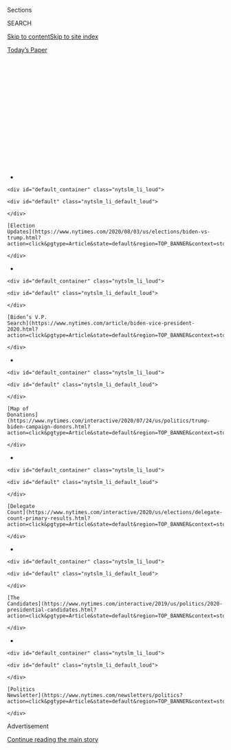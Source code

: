 <div id="app">

<div>

<div>

<div>

<div class="NYTAppHideMasthead css-1q2w90k e1suatyy0">

<div class="section css-ui9rw0 e1suatyy2">

<div class="css-eph4ug er09x8g0">

<div class="css-6n7j50">

</div>

<span class="css-1dv1kvn">Sections</span>

<div class="css-10488qs">

<span class="css-1dv1kvn">SEARCH</span>

</div>

[Skip to content](#site-content)[Skip to site
index](#site-index)

</div>

<div class="css-10698na e1huz5gh0">

</div>

</div>

<div id="masthead-bar-one" class="section hasLinks css-15hmgas e1csuq9d3">

<div class="css-uqyvli e1csuq9d0">

</div>

<div class="css-1uqjmks e1csuq9d1">

</div>

<div class="css-9e9ivx">

[](https://myaccount.nytimes.com/auth/login?response_type=cookie&client_id=vi)

</div>

<div class="css-1bvtpon e1csuq9d2">

[Today’s
Paper](https://www.nytimes.com/section/todayspaper)

</div>

</div>

</div>

</div>

<div data-aria-hidden="false">

<div id="site-content" data-role="main">

<div>

<div class="css-1aor85t" style="opacity:0.000000001;z-index:-1;visibility:hidden">

<div class="css-1hqnpie">

<div class="css-epjblv">

<span class="css-17xtcya">[The
Upshot](/section/upshot)</span><span class="css-x15j1o">|</span><span class="css-fwqvlz">In
Poll, Trump Falls Far Behind Biden in Six Key Battleground
States</span>

</div>

<div class="css-k008qs">

<div class="css-1iwv8en">

<span class="css-18z7m18"></span>

<div>

</div>

</div>

<span class="css-1n6z4y">https://nyti.ms/2CCmZhz</span>

<div class="css-1705lsu">

<div class="css-4xjgmj">

<div class="css-4skfbu" data-role="toolbar" data-aria-label="Social Media Share buttons, Save button, and Comments Panel with current comment count" data-testid="share-tools">

  - 
  - 
  - 
  - 
    
    <div class="css-6n7j50">
    
    </div>

  - 
  - 

</div>

</div>

</div>

</div>

</div>

</div>

<div id="NYT_TOP_BANNER_REGION" class="css-13pd83m">

<div>

<div id="styln-elections-notifications-menu" class="section interactive-content interactive-size-medium css-1edisqu">

<div class="css-17ih8de interactive-body">

<div class="nytslm_innerContainer" data-aria-live="polite">

<div class="nytslm_title">

</div>

  - 
    
    <div id="default_container" class="nytslm_li_loud">
    
    <div id="default" class="nytslm_li_default_loud">
    
    </div>
    
    [Election
    Updates](https://www.nytimes.com/2020/08/03/us/elections/biden-vs-trump.html?action=click&pgtype=Article&state=default&region=TOP_BANNER&context=storylines_menu)
    
    </div>

  - 
    
    <div id="default_container" class="nytslm_li_loud">
    
    <div id="default" class="nytslm_li_default_loud">
    
    </div>
    
    [Biden’s V.P.
    Search](https://www.nytimes.com/article/biden-vice-president-2020.html?action=click&pgtype=Article&state=default&region=TOP_BANNER&context=storylines_menu)
    
    </div>

  - 
    
    <div id="default_container" class="nytslm_li_loud">
    
    <div id="default" class="nytslm_li_default_loud">
    
    </div>
    
    [Map of
    Donations](https://www.nytimes.com/interactive/2020/07/24/us/politics/trump-biden-campaign-donors.html?action=click&pgtype=Article&state=default&region=TOP_BANNER&context=storylines_menu)
    
    </div>

  - 
    
    <div id="default_container" class="nytslm_li_loud">
    
    <div id="default" class="nytslm_li_default_loud">
    
    </div>
    
    [Delegate
    Count](https://www.nytimes.com/interactive/2020/us/elections/delegate-count-primary-results.html?action=click&pgtype=Article&state=default&region=TOP_BANNER&context=storylines_menu)
    
    </div>

  - 
    
    <div id="default_container" class="nytslm_li_loud">
    
    <div id="default" class="nytslm_li_default_loud">
    
    </div>
    
    [The
    Candidates](https://www.nytimes.com/interactive/2019/us/politics/2020-presidential-candidates.html?action=click&pgtype=Article&state=default&region=TOP_BANNER&context=storylines_menu)
    
    </div>

  - 
    
    <div id="default_container" class="nytslm_li_loud">
    
    <div id="default" class="nytslm_li_default_loud">
    
    </div>
    
    [Politics
    Newsletter](https://www.nytimes.com/newsletters/politics?action=click&pgtype=Article&state=default&region=TOP_BANNER&context=storylines_menu)
    
    </div>

</div>

</div>

</div>

</div>

</div>

<div id="top-wrapper" class="css-1sy8kpn">

<div id="top-slug" class="css-l9onyx">

Advertisement

</div>

[Continue reading the main
story](#after-top)

<div class="ad top-wrapper" style="text-align:center;height:100%;display:block;min-height:250px">

<div id="top" class="place-ad" data-position="top" data-size-key="top">

</div>

</div>

<div id="after-top">

</div>

</div>

<div>

<div class="css-v5btjw etb61u70">

<div class="css-h03alg etb61u71">

Upshot

</div>

</div>

<div id="sponsor-wrapper" class="css-1hyfx7x">

<div id="sponsor-slug" class="css-19vbshk">

Supported by

</div>

[Continue reading the main
story](#after-sponsor)

<div id="sponsor" class="ad sponsor-wrapper" style="text-align:center;height:100%;display:block">

</div>

<div id="after-sponsor">

</div>

</div>

<div class="css-186x18t">

</div>

<div class="css-1vkm6nb ehdk2mb0">

# In Poll, Trump Falls Far Behind Biden in Six Key Battleground States

</div>

Dwindling white support for the president leads to a deficit of at least
six points in each state.

<div class="css-18e8msd">

<div class="css-vp77d3 epjyd6m0">

<div class="css-hus3qt ey68jwv0" data-aria-hidden="true">

[![Nate
Cohn](https://static01.nyt.com/images/2018/06/13/multimedia/author-nate-cohn/author-nate-cohn-thumbLarge.jpg
"Nate Cohn")](https://www.nytimes.com/by/nate-cohn)

</div>

<div class="css-1baulvz">

By [<span class="css-1baulvz last-byline" itemprop="name">Nate
Cohn</span>](https://www.nytimes.com/by/nate-cohn)

</div>

</div>

  - 
    
    <div class="css-ld3wwf e16638kd2">
    
    Published June 25, 2020Updated July 20,
    2020
    
    </div>

  - 
    
    <div class="css-4xjgmj">
    
    <div class="css-pvvomx" data-role="toolbar" data-aria-label="Social Media Share buttons, Save button, and Comments Panel with current comment count" data-testid="share-tools">
    
      - 
      - 
      - 
      - 
        
        <div class="css-6n7j50">
        
        </div>
    
      - 
      - 
    
    </div>
    
    </div>

</div>

</div>

<div class="section meteredContent css-1r7ky0e" name="articleBody" itemprop="articleBody">

<div id="battleground-topline-table" class="section interactive-content interactive-size-scoop css-jme28f" data-id="100000007206380">

<div class="css-17ih8de interactive-body" data-sourceid="100000007206380">

<div class="g-story g-freebird g-max-limit" data-preview-slug="2020-06-15-siena-poll-wave-1">

<div id="topline-table" class="g-asset g-graphic" style="max-width: 600px">

<div data-role="img">

<div class="g-topline-table g-chart-container state">

<div class="g-banner-section">

###### NYT Upshot/  
Siena College poll

<div class="g-headshots-cont">

<div class="g-headshot-group biden-headshot-group">

![](https://static01.nyt.com/newsgraphics/2020/06/15/siena-poll-wave-1/1099537c29f271db65813de9ab77ed10211d2920/headshots/biden-new.png)

</div>

<div class="g-headshot-group trump-headshot-group">

![](https://static01.nyt.com/newsgraphics/2020/06/15/siena-poll-wave-1/1099537c29f271db65813de9ab77ed10211d2920/headshots/trump-new.png)

</div>

</div>

</div>

#### <span class="g-biden">Joe Biden</span> holds a strong lead among registered voters in six battleground states carried by <span class="g-trump">Donald Trump</span> in 2016.

<table>
<colgroup>
<col style="width: 33%" />
<col style="width: 33%" />
<col style="width: 33%" />
</colgroup>
<thead>
<tr class="header">
<th></th>
<th>2016 Result</th>
<th>NYT/Siena<br />
June 2020</th>
</tr>
</thead>
<tbody>
<tr class="odd">
<td>Michigan <span class="g-n">(n=610)</span></td>
<td><span class="g-poll-leader-margin">&lt;1</span> <span class="g-poll-leader-name">Trump</span></td>
<td><span class="g-poll-leader-margin">+11</span> <span class="g-poll-leader-name">Biden</span>
<div class="g-levels">
47-36
</div></td>
</tr>
<tr class="even">
<td>Wisconsin <span class="g-n">(655)</span></td>
<td><span class="g-poll-leader-margin">&lt;1</span> <span class="g-poll-leader-name">Trump</span></td>
<td><span class="g-poll-leader-margin">+11</span> <span class="g-poll-leader-name">Biden</span>
<div class="g-levels">
49-38
</div></td>
</tr>
<tr class="odd">
<td>Pennsylvania <span class="g-n">(651)</span></td>
<td><span class="g-poll-leader-margin">&lt;1</span> <span class="g-poll-leader-name">Trump</span></td>
<td><span class="g-poll-leader-margin">+10</span> <span class="g-poll-leader-name">Biden</span>
<div class="g-levels">
50-40
</div></td>
</tr>
<tr class="even">
<td>Florida <span class="g-n">(651)</span></td>
<td><span class="g-poll-leader-margin">+1</span> <span class="g-poll-leader-name">Trump</span></td>
<td><span class="g-poll-leader-margin">+6</span> <span class="g-poll-leader-name">Biden</span>
<div class="g-levels">
47-41
</div></td>
</tr>
<tr class="odd">
<td>Arizona <span class="g-n">(650)</span></td>
<td><span class="g-poll-leader-margin">+4</span> <span class="g-poll-leader-name">Trump</span></td>
<td><span class="g-poll-leader-margin">+7</span> <span class="g-poll-leader-name">Biden</span>
<div class="g-levels">
48-41
</div></td>
</tr>
<tr class="even">
<td>North Carolina <span class="g-n">(653)</span></td>
<td><span class="g-poll-leader-margin">+4</span> <span class="g-poll-leader-name">Trump</span></td>
<td><span class="g-poll-leader-margin">+9</span> <span class="g-poll-leader-name">Biden</span>
<div class="g-levels">
49-40
</div></td>
</tr>
</tbody>
</table>

<div class="g-poll-note">

Based on a New York Times/Siena College poll of 3,870 registered voters
from June 8 to June 18.

</div>

</div>

</div>

</div>

</div>

</div>

</div>

<div class="css-1fanzo5 StoryBodyCompanionColumn">

<div class="css-53u6y8">

[President
Trump](https://www.nytimes.com/interactive/2020/us/elections/donald-trump.html)
has lost significant ground in the six battleground states that clinched
his Electoral College victory in 2016, according to New York Times/Siena
College surveys, with Joseph R.
[Biden](https://www.nytimes.com/2020/07/03/upshot/joe-biden-voters-coronavirus.html)
Jr. opening double-digit leads in Michigan,
[Pennsylvania](https://www.nytimes.com/2020/07/02/us/politics/pennsylvania-trump-biden.html)
and Wisconsin.

[Mr.
Trump’s](https://www.nytimes.com/2020/07/02/us/politics/pennsylvania-trump-biden.html)
once-commanding [advantage among white
voters](https://www.nytimes.com/2020/06/29/us/politics/trump-swing-voters.html)
has nearly vanished, a development that would all but preclude the
president’s re-election if it persisted. Mr. Biden now has a 21-point
lead among white college graduates, and the president is losing among
white voters in the three Northern battleground states — not by much,
but he won them by nearly 10 points in 2016.

Four years ago, Mr. Trump’s strength in the disproportionately white
working-class battleground states allowed him to win the Electoral
College while losing the popular vote. The surveys indicate that the
president continues to fare better in these relatively white
battleground states than he does nationwide.

A separate Times/Siena survey released on Wednesday found Mr. Biden
leading by [14 points
nationwide](https://www.nytimes.com/2020/06/24/us/politics/trump-biden-poll-nyt-upshot-siena-college.html),
50 percent to 36 percent.

</div>

</div>

<div class="css-1fanzo5 StoryBodyCompanionColumn">

<div class="css-53u6y8">

Mr. Biden would win the presidency with at least 333 electoral votes,
far more than the 270 needed, if he won all six of the states surveyed
and held those won by Hillary Clinton four years ago. Most combinations
of any three of the six states — which also include Florida, Arizona and
North Carolina — would suffice.

With a little more than four months to go until the election, there is
still time for the president’s political standing to recover, just as it
did on so many occasions four years ago. He maintains a substantial
advantage on the economy, which could become an even more central issue
in what has already been a volatile election cycle. And many of the
undecided voters in these states lean Republican, and may end up
returning to their party’s nominee.

But for now, the findings confirm that the president’s political
standing has deteriorated sharply since October, when Times/Siena polls
found Mr. Biden ahead by just two percentage points across the same six
states (the average gap is now nine points). Since then, the nation has
faced a series of crises that would pose a grave political challenge to
any president seeking re-election. The
[polls](https://www.nytimes.com/2020/07/20/upshot/biden-trump-poll.html)
suggest that battleground-state voters believe the president has
struggled to meet the moment.

Over all, 42 percent of voters in the battleground states approve of how
Mr. Trump is handling his job as president, while 54 percent disapprove.

</div>

</div>

<div class="css-1fanzo5 StoryBodyCompanionColumn">

<div class="css-53u6y8">

These six​ states — with their mix of major cities, old industrial hubs,
growing suburbs, and even farmland — together deliver a grim judgment of
Mr. Trump on recent issues that have shaken American life. His handling
of the pandemic and the protests after the death of George Floyd help
explain his erosion across both old and new
battlegrounds.

</div>

</div>

<div id="battleground-issues" class="section interactive-content interactive-size-scoop css-bvtwvj" data-id="100000007206520">

<div class="css-17ih8de interactive-body" data-sourceid="100000007206520">

<div class="g-story g-freebird g-max-limit" data-preview-slug="2020-06-15-siena-poll-wave-1">

<div id="issues-chart" class="g-asset g-graphic" style="max-width: 600px">

<div data-role="img">

<div class="g-topline-table g-chart-container g-issues">

#### President Trump has the most support among voters in dealing with the economy, the least on issues connected to race.

###### Battleground voters who approve of Trump’s handling of ...

<table>
<colgroup>
<col style="width: 50%" />
<col style="width: 50%" />
</colgroup>
<tbody>
<tr class="odd">
<td>The economy</td>
<td><div class="g-bar-group">
<div class="g-bar" style="width: 100%">

</div>
<div class="g-bar-label" style="right: 0%">
56%
</div>
</div></td>
</tr>
<tr class="even">
<td>Coronavirus</td>
<td><div class="g-bar-group">
<div class="g-bar" style="width: 74.2222685742248%">

</div>
<div class="g-bar-label" style="right: 25.7777314257752%">
41%
</div>
</div></td>
</tr>
<tr class="odd">
<td>Criminal justice</td>
<td><div class="g-bar-group">
<div class="g-bar" style="width: 72.77952882885359%">

</div>
<div class="g-bar-label" style="right: 27.220471171146414%">
40%
</div>
</div></td>
</tr>
<tr class="even">
<td>Race relations</td>
<td><div class="g-bar-group">
<div class="g-bar" style="width: 60.774069511599734%">

</div>
<div class="g-bar-label" style="right: 39.225930488400266%">
34%
</div>
</div></td>
</tr>
<tr class="odd">
<td>Floyd protests</td>
<td><div class="g-bar-group">
<div class="g-bar" style="width: 55.37750396076264%">

</div>
<div class="g-bar-label" style="right: 44.62249603923736%">
31%
</div>
</div></td>
</tr>
</tbody>
</table>

<div class="g-poll-note">

Based on a New York Times/Siena College poll of 3,870 registered voters
from June 8 to June 18.

</div>

</div>

</div>

</div>

</div>

</div>

</div>

<div class="css-1fanzo5 StoryBodyCompanionColumn">

<div class="css-53u6y8">

Allan Larson, 83, a recently retired mechanical engineer in Apache
Junction, Ariz., began to regret his vote for the president shortly
after he took office — he said Mr. Trump tried to do away with too many
things President Obama had done, and kept firing good people — but his
handling of the pandemic solidified his
views.

<div id="NYT_MAIN_CONTENT_1_REGION" class="css-9tf9ac">

<div>

<div id="styln-nfldraft-updates-block" class="section interactive-content interactive-size-medium css-1ftcdic">

<div class="css-17ih8de interactive-body">

<div id="styln-briefing-block" data-asset-id="">

<div class="briefing-block-header-section">

# [Latest Updates: 2020 Election](https://www.nytimes.com/2020/08/03/us/elections/biden-vs-trump.html?action=click&pgtype=Article&state=default&region=MAIN_CONTENT_1&context=storylines_live_updates)

<div class="briefing-block-ts">

Updated 2020-08-04T01:23:51.312Z

</div>

</div>

  - [Trump assails mail-in voting anew, citing delays in declaring a
    winner in a New York congressional
    primary.](https://www.nytimes.com/2020/08/03/us/elections/biden-vs-trump.html?action=click&pgtype=Article&state=default&region=MAIN_CONTENT_1&context=storylines_live_updates#link-6494b448)
  - [Obama issues his first slate of 2020
    endorsements.](https://www.nytimes.com/2020/08/03/us/elections/biden-vs-trump.html?action=click&pgtype=Article&state=default&region=MAIN_CONTENT_1&context=storylines_live_updates#link-3de249e6)
  - [In a big shift, Trump is now encouraging mask-wearing in campaign
    emails.](https://www.nytimes.com/2020/08/03/us/elections/biden-vs-trump.html?action=click&pgtype=Article&state=default&region=MAIN_CONTENT_1&context=storylines_live_updates#link-54e34d20)

<div class="briefing-block-footer">

<div class="briefing-block-footer-meta">

[See more
updates](https://www.nytimes.com/2020/08/03/us/elections/biden-vs-trump.html?action=click&pgtype=Article&state=default&region=MAIN_CONTENT_1&context=storylines_live_updates)

</div>

</div>

</div>

</div>

</div>

</div>

</div>

“He’s not doing anything about this here virus,” said Mr. Larson, who
plans to vote for Mr. Biden. “Just the way he’s running things, I don’t
think he’s doing the job he should do.”

On these recent issues, voter disapproval reflects more than just
general dissatisfaction with the state of the country. It seems to
reflect deeper disagreement with the president’s prioritization of the
economy over stopping the spread of coronavirus, and with his focus on
law and order over criminal justice.

A majority of voters, 63 percent, say they would rather back a
presidential candidate who focuses on the cause of protests, even when
the protests go too far, while just 31 percent say they would prefer to
support a candidate who says we need to be tough on demonstrations that
go too far.

Despite double-digit unemployment, 55 percent of voters in these six
states say the federal government’s priority should be to limit the
spread of the coronavirus, even if it hurts the economy, while just 35
percent say the federal government’s priority should be to restart the
economy. Even the newly unemployed, who would seem to have the most to
gain from a reopened economy, say stopping the coronavirus should be the
government’s priority.

A high-profile
[clash](https://www.nytimes.com/2020/05/31/us/politics/michigan-trump-election.html)
with Gov. Gretchen Whitmer of Michigan encapsulates the president’s
challenge. Mr. Trump sided with protesters who opposed her stay-at-home
orders, but voters in the state oppose the protests against social
distancing restrictions by 57 percent to 37 percent.

</div>

</div>

<div class="css-1fanzo5 StoryBodyCompanionColumn">

<div class="css-53u6y8">

As of now, 59 percent of voters in Michigan disapprove of Mr. Trump’s
handling of the coronavirus, the highest level of disapproval in any
battleground state polled. And nearly 40 percent of registered voters
there, including 11 percent of Republicans, say he has treated their
state worse than others in response to the
pandemic.

</div>

</div>

<div id="battleground-michigan" class="section interactive-content interactive-size-scoop css-bvtwvj" data-id="100000007206518">

<div class="css-17ih8de interactive-body" data-sourceid="100000007206518">

<div class="g-story g-freebird g-max-limit" data-preview-slug="2020-06-15-siena-poll-wave-1">

<div id="michigan-trump" class="g-asset g-graphic" style="max-width: 600px">

<div data-role="img">

<div class="g-topline-table g-chart-container g-michigan">

#### Voters in Michigan were much more likely to say that they thought President Trump treated their state unfairly in responding to the coronavirus.

###### Voters who say Trump treated their state worse than most:

<table>
<colgroup>
<col style="width: 50%" />
<col style="width: 50%" />
</colgroup>
<tbody>
<tr class="odd">
<td><span class="g-nyt-label-1">Arizona</span></td>
<td><div class="g-bar-group">
<div class="g-bar" style="width: 18.587761609913052%">

</div>
<div class="g-bar-label" style="right: 81.41223839008694%">
7%
</div>
</div></td>
</tr>
<tr class="even">
<td><span class="g-nyt-label-1">Florida</span></td>
<td><div class="g-bar-group">
<div class="g-bar" style="width: 21.120567993322233%">

</div>
<div class="g-bar-label" style="right: 78.87943200667777%">
8%
</div>
</div></td>
</tr>
<tr class="odd">
<td><span class="g-nyt-label-1">Michigan</span></td>
<td><div class="g-bar-group">
<div class="g-bar" style="width: 100%">

</div>
<div class="g-bar-label" style="right: 0%">
37%
</div>
</div></td>
</tr>
<tr class="even">
<td><span class="g-nyt-label-1">North Carolina</span></td>
<td><div class="g-bar-group">
<div class="g-bar" style="width: 38.20019826326635%">

</div>
<div class="g-bar-label" style="right: 61.79980173673365%">
14%
</div>
</div></td>
</tr>
<tr class="odd">
<td><span class="g-nyt-label-1">Pennsylvania</span></td>
<td><div class="g-bar-group">
<div class="g-bar" style="width: 34.711227444542%">

</div>
<div class="g-bar-label" style="right: 65.288772555458%">
13%
</div>
</div></td>
</tr>
<tr class="even">
<td><span class="g-nyt-label-1">Wisconsin</span></td>
<td><div class="g-bar-group">
<div class="g-bar" style="width: 27.131054975759156%">

</div>
<div class="g-bar-label" style="right: 72.86894502424084%">
10%
</div>
</div></td>
</tr>
</tbody>
</table>

<div class="g-poll-note">

Based on a New York Times/Siena College poll of 3,870 registered voters
from June 8 to June 18.

</div>

</div>

</div>

</div>

</div>

</div>

</div>

<div class="css-1fanzo5 StoryBodyCompanionColumn">

<div class="css-53u6y8">

Mr. Trump’s ratings are healthier on the kinds of issues that might have
dominated the election season under more ordinary circumstances. His 56
percent approval rating on the economy, versus 40 percent who
disapprove, is nearly the opposite of his overall job approval rating.
Battleground voters say by a double-digit margin that he would do a
better job on the issue than Mr. Biden, and they also prefer Mr. Trump
to handle relations with China.

There is still time for memories to fade or for the national debate to
return to more favorable turf for the president.

Joe Cook, a 35-year-old bakery manager in Orlando, Fla., voted for Mr.
Trump in 2016 and disapproves of how he has handled the coronavirus
outbreak. He said Mr. Trump shouldn’t have let the economy be shut down
during the pandemic, and should have cracked down on rioters.

Nevertheless, he will stick with Mr. Trump because he has run on lower
taxes and less regulation. “The less government in my life, the better,”
Mr. Cook said.

For now, though, the president’s coalition has suffered serious
defections, eroding the familiar demographic divides of recent
elections.

</div>

</div>

<div class="css-1fanzo5 StoryBodyCompanionColumn">

<div class="css-53u6y8">

Mr. Trump retains the support of 86 percent of respondents who said they
voted for him in 2016, down from 92 percent in October.

Mr. Biden, by contrast, has emerged from a contested primary with a
unified Democratic coalition. He wins 93 percent of the voters who
backed Mrs. Clinton four years ago, as well as 92 percent of
self-identified Democrats. Mr. Biden also enjoys a significant advantage
among those who voted for neither Mr. Trump nor Mrs. Clinton in 2016. He
has a 35-point lead among battleground voters who said they backed a
minor-party candidate or wrote in another.

Together, these shifts give Mr. Biden a six-point lead among voters who
participated in the 2016 election, according to voter-file records. The
same voters said they backed Mr. Trump over Mrs. Clinton in 2016 by 2.5
percentage points, slightly better for Mr. Trump than the actual result
of the six states, offering a level of validity to the survey’s
findings. Mr. Biden also has a 17-point lead among registered voters who
did not vote in the 2016 race.

Mr. Trump’s edge among white voters has dwindled despite national
attention to the kind of racial issues that many analysts believed
propelled his strength among white voters in the first place. If
attitudes about race were vital to Mr. Trump’s appeal with white voters,
then a foundation of his strength has been badly shaken.

[National polls
suggest](https://www.nytimes.com/interactive/2020/06/10/upshot/black-lives-matter-attitudes.html)
that the Black Lives Matter movement has become significantly more
popular since the 2016 election. The Times/Siena polls find that white
voters in the battleground states support the recent protests and agree
with the movement’s major complaints about the criminal justice system,
including that the death of Mr. Floyd is part of a broader pattern of
excessive police violence, and that the criminal justice system is
biased against African-Americans. They disapprove of how the president
is handling both the recent protests and race relations more generally.

Mr. Biden’s gains among white voters have been largest among the young
and college-educated white voters likeliest to back the protesters’
views on racial issues.

Over all in the six states, Mr. Biden holds a 55-34 lead among white
voters with at least a four-year college degree, an 11-point gain from
October. White voters under age 35 now back Mr. Biden by a margin of 50
percent to 31 percent, up from an all-but-tied race in October.

</div>

</div>

<div class="css-1fanzo5 StoryBodyCompanionColumn">

<div class="css-53u6y8">

White voters with more conservative attitudes on racial issues appear to
have soured on Mr. Trump in recent months, and yet they have not
embraced Mr.
Biden.

</div>

</div>

<div id="battleground-crosstabs" class="section interactive-content interactive-size-scoop css-bvtwvj" data-id="100000007206511">

<div class="css-17ih8de interactive-body" data-sourceid="100000007206511">

<div class="g-story g-freebird g-max-limit" data-preview-slug="2020-06-15-siena-poll-wave-1">

<div id="subgroup-table" class="g-asset g-graphic" style="max-width: 600px">

<div data-role="img">

<div class="g-topline-table g-chart-container demos">

#### Biden’s standing in battleground states represents a major shift in support from 2016 with nearly every group of voters.

<table>
<colgroup>
<col style="width: 20%" />
<col style="width: 20%" />
<col style="width: 20%" />
<col style="width: 20%" />
<col style="width: 20%" />
</colgroup>
<thead>
<tr class="header">
<th></th>
<th>Polls<br />
in 2016</th>
<th>NYT/Siena<br />
Oct. 2019</th>
<th>NYT/Siena<br />
June 2020</th>
<th>Change from 2019 NYT poll</th>
</tr>
</thead>
<tbody>
<tr class="odd">
<td>All reg. voters <span class="g-n">(n=3,870)</span></td>
<td><span class="g-poll-leader-margin">&lt;1</span> <span class="g-poll-leader-name">Clinton</span></td>
<td><span class="g-poll-leader-margin">+2</span> <span class="g-poll-leader-name">Biden</span></td>
<td><span class="g-poll-leader-margin">+9</span> <span class="g-poll-leader-name">Biden</span></td>
<td><div class="g-arrow-cont">
<div class="g-zero-marker" style="left: 92.59259259259258%;">

</div>
<div class="g-arrow" style="left: 65.77777777777779%; width: 26.814814814814795%; ">

</div>
<div class="g-endpoint-label g-arrow-label" style="right: 36.222222222222214%; ">
+7
</div>
</div></td>
</tr>
</tbody>
</table>

###### gender

<table>
<colgroup>
<col style="width: 20%" />
<col style="width: 20%" />
<col style="width: 20%" />
<col style="width: 20%" />
<col style="width: 20%" />
</colgroup>
<tbody>
<tr class="odd">
<td>Male <span class="g-n">(n=1,772)</span></td>
<td><span class="g-poll-leader-margin">+8</span> <span class="g-poll-leader-name">Trump</span></td>
<td><span class="g-poll-leader-margin">+12</span> <span class="g-poll-leader-name">Trump</span></td>
<td><span class="g-poll-leader-margin">+2</span> <span class="g-poll-leader-name">Trump</span></td>
<td><div class="g-arrow-cont">
<div class="g-zero-marker" style="left: 92.59259259259258%;">

</div>
<div class="g-arrow" style="left: 57.274622222222234%; width: 35.31797037037035%; ">

</div>
<div class="g-endpoint-label g-arrow-label" style="right: 44.725377777777766%; ">
+10
</div>
</div></td>
</tr>
<tr class="even">
<td>Female <span class="g-n">(2,098)</span></td>
<td><span class="g-poll-leader-margin">+8</span> <span class="g-poll-leader-name">Clinton</span></td>
<td><span class="g-poll-leader-margin">+13</span> <span class="g-poll-leader-name">Biden</span></td>
<td><span class="g-poll-leader-margin">+19</span> <span class="g-poll-leader-name">Biden</span></td>
<td><div class="g-arrow-cont">
<div class="g-zero-marker" style="left: 92.59259259259258%;">

</div>
<div class="g-arrow" style="left: 71.73895925925922%; width: 20.853633333333363%; ">

</div>
<div class="g-endpoint-label g-arrow-label" style="right: 30.261040740740782%; ">
+6
</div>
</div></td>
</tr>
</tbody>
</table>

###### Race and education

<table>
<colgroup>
<col style="width: 20%" />
<col style="width: 20%" />
<col style="width: 20%" />
<col style="width: 20%" />
<col style="width: 20%" />
</colgroup>
<tbody>
<tr class="odd">
<td>White <span class="g-n">(n=2,718)</span></td>
<td><span class="g-poll-leader-margin">+15</span> <span class="g-poll-leader-name">Trump</span></td>
<td><span class="g-poll-leader-margin">+12</span> <span class="g-poll-leader-name">Trump</span></td>
<td><span class="g-poll-leader-margin">+4</span> <span class="g-poll-leader-name">Trump</span></td>
<td><div class="g-arrow-cont">
<div class="g-zero-marker" style="left: 92.59259259259258%;">

</div>
<div class="g-arrow" style="left: 62.22222222222226%; width: 30.370370370370324%; ">

</div>
<div class="g-endpoint-label g-arrow-label" style="right: 39.77777777777774%; ">
+8
</div>
</div></td>
</tr>
<tr class="even">
<td>White, college <span class="g-n">(1,228)</span></td>
<td><span class="g-poll-leader-margin">+6</span> <span class="g-poll-leader-name">Clinton</span></td>
<td><span class="g-poll-leader-margin">+10</span> <span class="g-poll-leader-name">Biden</span></td>
<td><span class="g-poll-leader-margin">+21</span> <span class="g-poll-leader-name">Biden</span></td>
<td><div class="g-arrow-cont">
<div class="g-zero-marker" style="left: 92.59259259259258%;">

</div>
<div class="g-arrow" style="left: 50.92592592592591%; width: 41.66666666666667%; ">

</div>
<div class="g-endpoint-label g-arrow-label" style="right: 51.07407407407409%; ">
+11
</div>
</div></td>
</tr>
<tr class="odd">
<td>White, no coll. <span class="g-n">(1,472)</span></td>
<td><span class="g-poll-leader-margin">+26</span> <span class="g-poll-leader-name">Trump</span></td>
<td><span class="g-poll-leader-margin">+24</span> <span class="g-poll-leader-name">Trump</span></td>
<td><span class="g-poll-leader-margin">+16</span> <span class="g-poll-leader-name">Trump</span></td>
<td><div class="g-arrow-cont">
<div class="g-zero-marker" style="left: 92.59259259259258%;">

</div>
<div class="g-arrow" style="left: 63.481481481481495%; width: 29.111111111111086%; ">

</div>
<div class="g-endpoint-label g-arrow-label" style="right: 38.518518518518505%; ">
+8
</div>
</div></td>
</tr>
<tr class="even">
<td>Black <span class="g-n">(382)</span></td>
<td><span class="g-poll-leader-margin">+79</span> <span class="g-poll-leader-name">Clinton</span></td>
<td><span class="g-poll-leader-margin">+74</span> <span class="g-poll-leader-name">Biden</span></td>
<td><span class="g-poll-leader-margin">+76</span> <span class="g-poll-leader-name">Biden</span></td>
<td><div class="g-arrow-cont">
<div class="g-zero-marker" style="left: 92.59259259259258%;">

</div>
<div class="g-arrow" style="left: 84.07407407407406%; width: 8.518518518518519%; ">

</div>
<div class="g-endpoint-label g-arrow-label" style="right: 17.925925925925938%; ">
+2
</div>
</div></td>
</tr>
<tr class="odd">
<td>Hispanic <span class="g-n">(376)</span></td>
<td><span class="g-poll-leader-margin">+36</span> <span class="g-poll-leader-name">Clinton</span></td>
<td><span class="g-poll-leader-margin">+35</span> <span class="g-poll-leader-name">Biden</span></td>
<td><span class="g-poll-leader-margin">+36</span> <span class="g-poll-leader-name">Biden</span></td>
<td><div class="g-arrow-cont">
<div class="g-zero-marker" style="left: 92.59259259259258%;">

</div>
<div class="g-arrow" style="left: 88.65832222222222%; width: 3.9342703703703563%; ">

</div>
<div class="g-endpoint-label g-arrow-label" style="right: 13.341677777777775%; ">
+1
</div>
</div></td>
</tr>
</tbody>
</table>

###### age

<table>
<colgroup>
<col style="width: 20%" />
<col style="width: 20%" />
<col style="width: 20%" />
<col style="width: 20%" />
<col style="width: 20%" />
</colgroup>
<tbody>
<tr class="odd">
<td>18 to 29 <span class="g-n">(n=616)</span></td>
<td><span class="g-poll-leader-margin">+21</span> <span class="g-poll-leader-name">Clinton</span></td>
<td><span class="g-poll-leader-margin">+17</span> <span class="g-poll-leader-name">Biden</span></td>
<td><span class="g-poll-leader-margin">+38</span> <span class="g-poll-leader-name">Biden</span></td>
<td><div class="g-arrow-cont">
<div class="g-zero-marker" style="left: 92.59259259259258%;">

</div>
<div class="g-arrow" style="left: 15.817962962962975%; width: 76.7746296296296%; ">

</div>
<div class="g-endpoint-label g-arrow-label" style="right: 86.18203703703702%; ">
+21
</div>
</div></td>
</tr>
<tr class="even">
<td>30 to 44 <span class="g-n">(756)</span></td>
<td><span class="g-poll-leader-margin">+1</span> <span class="g-poll-leader-name">Clinton</span></td>
<td><span class="g-poll-leader-margin">+8</span> <span class="g-poll-leader-name">Biden</span></td>
<td><span class="g-poll-leader-margin">+15</span> <span class="g-poll-leader-name">Biden</span></td>
<td><div class="g-arrow-cont">
<div class="g-zero-marker" style="left: 92.59259259259258%;">

</div>
<div class="g-arrow" style="left: 66.32083703703702%; width: 26.271755555555558%; ">

</div>
<div class="g-endpoint-label g-arrow-label" style="right: 35.67916296296298%; ">
+7
</div>
</div></td>
</tr>
<tr class="odd">
<td>45 to 64 <span class="g-n">(1,288)</span></td>
<td><span class="g-poll-leader-margin">&lt;1</span> <span class="g-poll-leader-name">Trump</span></td>
<td><span class="g-poll-leader-margin">+7</span> <span class="g-poll-leader-name">Trump</span></td>
<td><span class="g-poll-leader-margin">+4</span> <span class="g-poll-leader-name">Trump</span></td>
<td><div class="g-arrow-cont">
<div class="g-zero-marker" style="left: 92.59259259259258%;">

</div>
<div class="g-arrow" style="left: 83.11598518518518%; width: 9.4766074074074%; ">

</div>
<div class="g-endpoint-label g-arrow-label" style="right: 18.88401481481482%; ">
+3
</div>
</div></td>
</tr>
<tr class="even">
<td>65+ <span class="g-n">(1,036)</span></td>
<td><span class="g-poll-leader-margin">+13</span> <span class="g-poll-leader-name">Trump</span></td>
<td><span class="g-poll-leader-margin">+1</span> <span class="g-poll-leader-name">Trump</span></td>
<td><span class="g-poll-leader-margin">+6</span> <span class="g-poll-leader-name">Biden</span></td>
<td><div class="g-arrow-cont">
<div class="g-zero-marker" style="left: 92.59259259259258%;">

</div>
<div class="g-arrow" style="left: 67.97607777777777%; width: 24.616514814814806%; ">

</div>
<div class="g-endpoint-label g-arrow-label" style="right: 34.023922222222225%; ">
+7
</div>
</div></td>
</tr>
</tbody>
</table>

<div class="g-poll-note">

Figures in 2020 are from a New York Times/Siena College poll of 3,870
registered voters from June 8 to June 18. Figures from 2019 are from a
NYT Upshot/Siena College
[poll](https://www.nytimes.com/2019/11/04/upshot/trump-biden-warren-polls.html)
of 3,766 registered voters from Oct. 13 to Oct. 26. Figures from 2016
represent a combination of 7,802 battleground respondents in polls by
The New York Times/Siena College, The New York Times/CBS News, Pew
Research, The Washington Post/ABC News and CNN/ORC in fall 2016.

</div>

</div>

</div>

</div>

</div>

</div>

</div>

<div class="css-1fanzo5 StoryBodyCompanionColumn">

<div class="css-53u6y8">

White voters without a degree, the linchpin of the president’s winning
coalition, back Mr. Trump by a 16-point margin in the battlegrounds,
down from a 24-point margin in October and a 26-point one in the final
polls of the last election. Despite that slide, Mr. Biden’s support
among white voters without a degree has increased by only one percentage
point since October.

One such voter Mr. Biden has gained is Samantha Spencer, 29, from
Beloit, Wis. “There’s just been so many different things that I’ve been
like viscerally disgusted by,” she said. “I’m a Christian and I know a
lot of people who are also Christians are still sticking with him, but
for my faith I can’t justify supporting this garbage anymore.”

Mr. Biden leads among voters 65 and over, reversing a decade-long
Republican advantage. But he has made relatively limited gains among
voters over age 50 since October, including no gains at all among white
voters over age 50 without a college degree.

Their relatively conservative attitudes on race and the protests could
be part of the reason for the president’s resilience: White voters in
the battleground states who are 50 and over oppose the recent
demonstrations, and say too many have turned to violent rioting. They
are split on whether discrimination against whites is as big a problem
as discrimination against minorities, and say that riots are a bigger
problem than police treatment of African-Americans by a
10-percentage-point margin.

Perhaps more surprisingly, Mr. Biden has also made few to no gains among
nonwhite voters, despite the national attention on criminal justice and
racism over the last month.

</div>

</div>

<div class="css-1fanzo5 StoryBodyCompanionColumn">

<div class="css-53u6y8">

Over all in the battlegrounds, Mr. Biden leads among black voters by 83
percent to 7 percent, up only slightly from October. Hispanic voters
back Mr. Biden by 62-26, also essentially unchanged. Neither lead
exceeds Mrs. Clinton’s margin in the final polls from 2016.

Mr. Biden’s wide lead is a reflection of the president’s weakness rather
than of his own strength. Over all, 55 percent of Mr. Biden’s supporters
say their vote is more a vote against Mr. Trump than a vote for Mr.
Biden, while 80 percent of Mr. Trump’s supporters say they’re mainly
[voting](https://www.nytimes.com/2020/06/27/us/politics/trump-biden-protests-polling.html)
for the president. And Mr. Biden’s gains have come without any
improvement in his favorability ratings, even as Mr. Trump’s have
plummeted.

But Mr. Biden’s standing is nonetheless healthy by most measures. Over
all, 50 percent of battleground voters say they have a favorable view of
him, compared with 47 percent who have an unfavorable view.

It’s possible that Mr. Biden will struggle to match his wide lead in the
polls at the ballot box. The battleground voters who don’t back either
Mr. Biden or Mr. Trump tend to tilt Republican, whether by party
registration or by affiliation, and 34 percent say they voted for Mr.
Trump in 2016, compared with 20 percent who backed Mrs. Clinton.

Some of these voters may return to the president by the end of the race,
yet at the moment, 56 percent of these voters disapprove of his
performance, while just 29 percent approve.

The results suggest that Mr. Biden still has an open path to a sweeping
victory. Over all, 55 percent of registered voters in the battleground
states said there was at least “some chance” they would support Mr.
Biden in the election, including 12 percent of Republicans, 11 percent
of voters who backed Mr. Trump in 2016, and 44 percent of the
Republican-tilting undecided voters.

As for Mr. Trump, 55 percent of registered voters in the battlegrounds
said there was “not really any chance” they would vote for him this
November.

</div>

</div>

<div id="2020-pollingribbon" class="section interactive-content interactive-size-scoop css-m2zfm8" data-id="100000007205799">

<div class="css-17ih8de interactive-body" data-sourceid="100000007205799">

<div id="g-graphic" class="g-bg-ribbon-widget g-bg-ribbon-belt g-bg-ribbon-belt-upshot">

<div class="g-belt-container">

<div class="belt-kicker">

### New York Times/Siena College polls

We asked thousands of voters across the country about President Trump,
Joseph R. Biden Jr., the coronavirus pandemic, Black Lives Matter and
more.

</div>

  - 
    
    <div class="image">
    
    [![](https://static01.nyt.com/newsgraphics/2020/06/23/2020-pollingribbon/3133357315cec7c0cac77287fdc6f8ec7774b74f/thumbs/allstates.jpg)](https://www.nytimes.com/2020/06/24/us/politics/trump-biden-poll-nyt-upshot-siena-college.html)
    
    </div>
    
    <div class="text">
    
    [](https://www.nytimes.com/2020/06/24/us/politics/trump-biden-poll-nyt-upshot-siena-college.html)
    
    # Biden Takes Dominant Lead as Voters Reject Trump on Virus and Race
    
    </div>
    
    June 24,
    2020

  - 
    
    <div class="image">
    
    [![](https://static01.nyt.com/newsgraphics/2020/06/23/2020-pollingribbon/3133357315cec7c0cac77287fdc6f8ec7774b74f/thumbs/battlestates.jpg)](https://www.nytimes.com/2020/06/25/upshot/poll-2020-biden-battlegrounds.html)
    
    </div>
    
    <div class="text">
    
    [](https://www.nytimes.com/2020/06/25/upshot/poll-2020-biden-battlegrounds.html)
    
    # Showing Strength With White Voters, Biden Builds Lead in Battleground States
    
    </div>
    
    June 25,
    2020

  - 
    
    <div class="image">
    
    [![](https://static01.nyt.com/newsgraphics/2020/06/23/2020-pollingribbon/3133357315cec7c0cac77287fdc6f8ec7774b74f/thumbs/altraces.jpg)](https://www.nytimes.com/2020/06/25/us/politics/trump-senate-republicans-poll.html)
    
    </div>
    
    <div class="text">
    
    [](https://www.nytimes.com/2020/06/25/us/politics/trump-senate-republicans-poll.html)
    
    # Trump’s Sagging Popularity Drags Down Republican Senate Candidates
    
    </div>
    
    June 25,
    2020

  - 
    
    <div class="image">
    
    [![](https://static01.nyt.com/newsgraphics/2020/06/23/2020-pollingribbon/3133357315cec7c0cac77287fdc6f8ec7774b74f/thumbs/vp.png)](https://www.nytimes.com/2020/06/26/us/politics/biden-vice-president-voters.html)
    
    </div>
    
    <div class="text">
    
    [](https://www.nytimes.com/2020/06/26/us/politics/biden-vice-president-voters.html)
    
    # Biden Is Getting a Lot of Advice on His V.P. Here’s What Voters Think.
    
    </div>
    
    June 26, 2020

<div class="belt-footer">

</div>

</div>

</div>

</div>

</div>

<div class="css-1fanzo5 StoryBodyCompanionColumn">

<div class="css-53u6y8">

-----

The Times/Siena poll of 3,870 registered voters in Pennsylvania,
Michigan, Florida, Arizona, Wisconsin and North Carolina was conducted
from June 8 to 18. The margin of sampling error for an individual state
poll ranges from plus-or-minus 4.1 to 4.6 percentage points. The margin
of sampling error on the full battleground sample is plus-or-minus 1.8
percentage points.

Here are the
[crosstabs](https://int.nyt.com/data/documenttools/battleground-0625/6ca076db1919b722/full.pdf)
and
[methodology](https://int.nyt.com/data/documenttools/nyt-siena-poll-methodology-june-2020/f6f533b4d07f4cbe/full.pdf)
for the poll.

-----

Claire Cain Miller contributing
reporting.

</div>

</div>

</div>

<div>

</div>

<div>

</div>

<div id="NYT_BELOW_MAIN_CONTENT_REGION">

<div>

<div id="STLYN_guide_v1_STYLN_guide_a" class="section css-l08pwh interactive-content interactive-size-medium">

<div class="css-17ih8de interactive-body">

<div class="g-story g-freebird g-max-limit" data-preview-slug="styln-scroll-guide">

</div>

<div id="g-electionguide-id" class="g-electionguide">

<div class="g-electionguide-container">

<div class="g-electionguide-wrapper">

<div class="g-electionguide-logo">

</div>

# Our 2020 Election Guide

Updated Aug. 3, 2020

  - 
    
    -----
    
    ## The Latest
    
      - President Trump again assails mail-in voting, [claiming without
        evidence that the process is plagued by
        fraud](https://www.nytimes.com/2020/08/03/us/politics/trump-mail-in-voting.html?action=click&pgtype=Article&state=default&region=BELOW_MAIN_CONTENT&context=storylines_guide).

  - 
    
    -----
    
    ## Biden’s V.P. Search
    
      - [Here are 13
        women](https://www.nytimes.com/article/biden-vice-president-2020.html?action=click&pgtype=Article&state=default&region=BELOW_MAIN_CONTENT&context=storylines_guide)
        who have been under consideration to be Joe Biden’s running
        mate, and why each might be chosen — and might not be.

  - 
    
    -----
    
    ## Keep Up With Our Coverage
    
      - Get an
        [email](https://www.nytimes.com/newsletters/politics?action=click&pgtype=Article&state=default&region=BELOW_MAIN_CONTENT&context=storylines_guide)
        recapping the day’s news
    
    <!-- end list -->
    
      - Download our mobile app on
        [iOS](https://apps.apple.com/us/app/nytimes/id284862083?ls=1&mat_click_id=5c79ae7455014fd1bd66b5610c05b8f2-20191112-16948&referrer=mat_click_id%3D5c79ae7455014fd1bd66b5610c05b8f2-20191112-16948%26link_click_id%3D722930677036718082)
        and
        [Android](http://a.localytics.com/android?id=com.nytimes.android&referrer=utm_source%3Dother_nyt_mobile_web%26utm_medium%3DWeb%2520page%26utm_term%3DGeneral%2520Mobile%2520Page%26utm_campaign%3DNYT%2520Mobile%2520General%2520Page)
        and turn on Breaking News and Politics alerts

</div>

</div>

</div>

</div>

</div>

</div>

</div>

<div>

</div>

<div>

<div id="bottom-wrapper" class="css-1ede5it">

<div id="bottom-slug" class="css-l9onyx">

Advertisement

</div>

[Continue reading the main
story](#after-bottom)

<div id="bottom" class="ad bottom-wrapper" style="text-align:center;height:100%;display:block;min-height:90px">

</div>

<div id="after-bottom">

</div>

</div>

</div>

</div>

</div>

## Site Index

<div>

</div>

## Site Information Navigation

  - [© <span>2020</span> <span>The New York Times
    Company</span>](https://help.nytimes.com/hc/en-us/articles/115014792127-Copyright-notice)

<!-- end list -->

  - [NYTCo](https://www.nytco.com/)
  - [Contact
    Us](https://help.nytimes.com/hc/en-us/articles/115015385887-Contact-Us)
  - [Work with us](https://www.nytco.com/careers/)
  - [Advertise](https://nytmediakit.com/)
  - [T Brand Studio](http://www.tbrandstudio.com/)
  - [Your Ad
    Choices](https://www.nytimes.com/privacy/cookie-policy#how-do-i-manage-trackers)
  - [Privacy](https://www.nytimes.com/privacy)
  - [Terms of
    Service](https://help.nytimes.com/hc/en-us/articles/115014893428-Terms-of-service)
  - [Terms of
    Sale](https://help.nytimes.com/hc/en-us/articles/115014893968-Terms-of-sale)
  - [Site
    Map](https://spiderbites.nytimes.com)
  - [Help](https://help.nytimes.com/hc/en-us)
  - [Subscriptions](https://www.nytimes.com/subscription?campaignId=37WXW)

</div>

</div>

</div>

</div>
